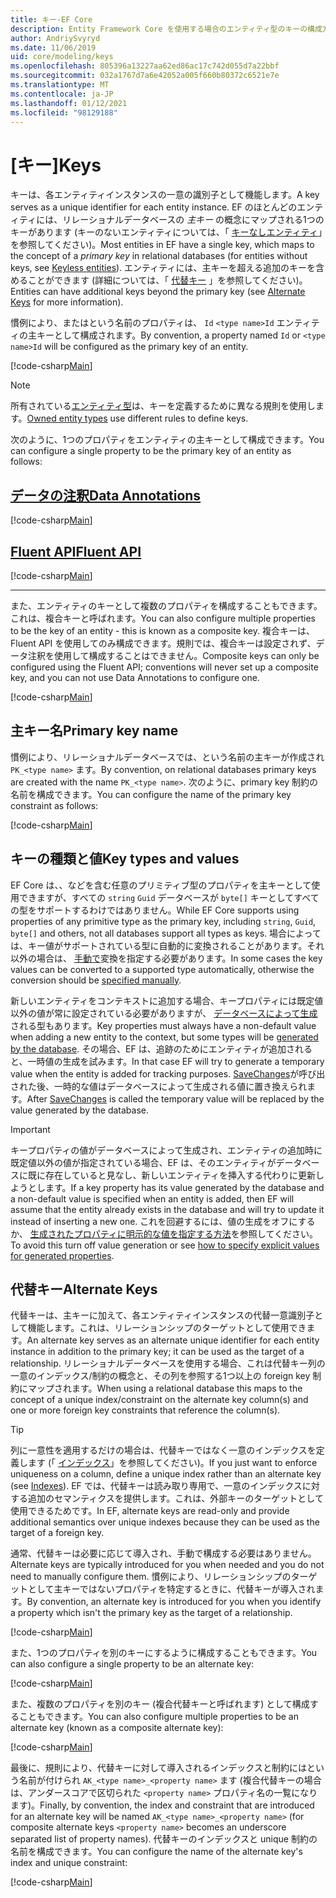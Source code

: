 ```yaml
---
title: キー-EF Core
description: Entity Framework Core を使用する場合のエンティティ型のキーの構成方法
author: AndriySvyryd
ms.date: 11/06/2019
uid: core/modeling/keys
ms.openlocfilehash: 805396a13227aa62ed86ac17c742d055d7a22bbf
ms.sourcegitcommit: 032a1767d7a6e42052a005f660b80372c6521e7e
ms.translationtype: MT
ms.contentlocale: ja-JP
ms.lasthandoff: 01/12/2021
ms.locfileid: "98129188"
---
```

# <a name="keys"></a><span data-ttu-id="ea53d-103">[キー]</span><span class="sxs-lookup"><span data-stu-id="ea53d-103">Keys</span></span>

<span data-ttu-id="ea53d-104">キーは、各エンティティインスタンスの一意の識別子として機能します。</span><span class="sxs-lookup"><span data-stu-id="ea53d-104">A key serves as a unique identifier for each entity instance.</span></span> <span data-ttu-id="ea53d-105">EF のほとんどのエンティティには、リレーショナルデータベースの *主キー* の概念にマップされる1つのキーがあります (キーのないエンティティについては、「 [キーなしエンティティ](xref:core/modeling/keyless-entity-types)」を参照してください)。</span><span class="sxs-lookup"><span data-stu-id="ea53d-105">Most entities in EF have a single key, which maps to the concept of a *primary key* in relational databases (for entities without keys, see [Keyless entities](xref:core/modeling/keyless-entity-types)).</span></span> <span data-ttu-id="ea53d-106">エンティティには、主キーを超える追加のキーを含めることができます (詳細については、「 [代替キー](#alternate-keys) 」を参照してください)。</span><span class="sxs-lookup"><span data-stu-id="ea53d-106">Entities can have additional keys beyond the primary key (see [Alternate Keys](#alternate-keys) for more information).</span></span>

<span data-ttu-id="ea53d-107">慣例により、またはという名前のプロパティは、 `Id` `<type name>Id` エンティティの主キーとして構成されます。</span><span class="sxs-lookup"><span data-stu-id="ea53d-107">By convention, a property named `Id` or `<type name>Id` will be configured as the primary key of an entity.</span></span>

[!code-csharp[Main](../../../samples/core/Modeling/Conventions/KeyId.cs?name=KeyId&highlight=3,11)]

> [!NOTE]
> <span data-ttu-id="ea53d-108">所有されている[エンティティ型](xref:core/modeling/owned-entities)は、キーを定義するために異なる規則を使用します。</span><span class="sxs-lookup"><span data-stu-id="ea53d-108">[Owned entity types](xref:core/modeling/owned-entities) use different rules to define keys.</span></span>

<span data-ttu-id="ea53d-109">次のように、1つのプロパティをエンティティの主キーとして構成できます。</span><span class="sxs-lookup"><span data-stu-id="ea53d-109">You can configure a single property to be the primary key of an entity as follows:</span></span>

## <a name="data-annotations"></a>[<span data-ttu-id="ea53d-110">データの注釈</span><span class="sxs-lookup"><span data-stu-id="ea53d-110">Data Annotations</span></span>](#tab/data-annotations)

[!code-csharp[Main](../../../samples/core/Modeling/DataAnnotations/KeySingle.cs?name=KeySingle&highlight=3)]

## <a name="fluent-api"></a>[<span data-ttu-id="ea53d-111">Fluent API</span><span class="sxs-lookup"><span data-stu-id="ea53d-111">Fluent API</span></span>](#tab/fluent-api)

[!code-csharp[Main](../../../samples/core/Modeling/FluentAPI/KeySingle.cs?name=KeySingle&highlight=4)]

***

<span data-ttu-id="ea53d-112">また、エンティティのキーとして複数のプロパティを構成することもできます。これは、複合キーと呼ばれます。</span><span class="sxs-lookup"><span data-stu-id="ea53d-112">You can also configure multiple properties to be the key of an entity - this is known as a composite key.</span></span> <span data-ttu-id="ea53d-113">複合キーは、Fluent API を使用してのみ構成できます。規則では、複合キーは設定されず、データ注釈を使用して構成することはできません。</span><span class="sxs-lookup"><span data-stu-id="ea53d-113">Composite keys can only be configured using the Fluent API; conventions will never set up a composite key, and you can not use Data Annotations to configure one.</span></span>

[!code-csharp[Main](../../../samples/core/Modeling/FluentAPI/KeyComposite.cs?name=KeyComposite&highlight=4)]

## <a name="primary-key-name"></a><span data-ttu-id="ea53d-114">主キー名</span><span class="sxs-lookup"><span data-stu-id="ea53d-114">Primary key name</span></span>

<span data-ttu-id="ea53d-115">慣例により、リレーショナルデータベースでは、という名前の主キーが作成され `PK_<type name>` ます。</span><span class="sxs-lookup"><span data-stu-id="ea53d-115">By convention, on relational databases primary keys are created with the name `PK_<type name>`.</span></span> <span data-ttu-id="ea53d-116">次のように、primary key 制約の名前を構成できます。</span><span class="sxs-lookup"><span data-stu-id="ea53d-116">You can configure the name of the primary key constraint as follows:</span></span>

[!code-csharp[Main](../../../samples/core/Modeling/FluentAPI/KeyName.cs?name=KeyName&highlight=5)]

## <a name="key-types-and-values"></a><span data-ttu-id="ea53d-117">キーの種類と値</span><span class="sxs-lookup"><span data-stu-id="ea53d-117">Key types and values</span></span>

<span data-ttu-id="ea53d-118">EF Core は、、などを含む任意のプリミティブ型のプロパティを主キーとして使用できますが、すべての `string` `Guid` データベースが `byte[]` キーとしてすべての型をサポートするわけではありません。</span><span class="sxs-lookup"><span data-stu-id="ea53d-118">While EF Core supports using properties of any primitive type as the primary key, including `string`, `Guid`, `byte[]` and others, not all databases support all types as keys.</span></span> <span data-ttu-id="ea53d-119">場合によっては、キー値がサポートされている型に自動的に変換されることがあります。それ以外の場合は、 [手動で](xref:core/modeling/value-conversions)変換を指定する必要があります。</span><span class="sxs-lookup"><span data-stu-id="ea53d-119">In some cases the key values can be converted to a supported type automatically, otherwise the conversion should be [specified manually](xref:core/modeling/value-conversions).</span></span>

<span data-ttu-id="ea53d-120">新しいエンティティをコンテキストに追加する場合、キープロパティには既定値以外の値が常に設定されている必要がありますが、 [データベースによって生成](xref:core/modeling/generated-properties)される型もあります。</span><span class="sxs-lookup"><span data-stu-id="ea53d-120">Key properties must always have a non-default value when adding a new entity to the context, but some types will be [generated by the database](xref:core/modeling/generated-properties).</span></span> <span data-ttu-id="ea53d-121">その場合、EF は、追跡のためにエンティティが追加されると、一時値の生成を試みます。</span><span class="sxs-lookup"><span data-stu-id="ea53d-121">In that case EF will try to generate a temporary value when the entity is added for tracking purposes.</span></span> <span data-ttu-id="ea53d-122">[SaveChanges](/dotnet/api/Microsoft.EntityFrameworkCore.DbContext.SaveChanges)が呼び出された後、一時的な値はデータベースによって生成される値に置き換えられます。</span><span class="sxs-lookup"><span data-stu-id="ea53d-122">After [SaveChanges](/dotnet/api/Microsoft.EntityFrameworkCore.DbContext.SaveChanges) is called the temporary value will be replaced by the value generated by the database.</span></span>

> [!Important]
> <span data-ttu-id="ea53d-123">キープロパティの値がデータベースによって生成され、エンティティの追加時に既定値以外の値が指定されている場合、EF は、そのエンティティがデータベースに既に存在していると見なし、新しいエンティティを挿入する代わりに更新しようとします。</span><span class="sxs-lookup"><span data-stu-id="ea53d-123">If a key property has its value generated by the database and a non-default value is specified when an entity is added, then EF will assume that the entity already exists in the database and will try to update it instead of inserting a new one.</span></span> <span data-ttu-id="ea53d-124">これを回避するには、値の生成をオフにするか、 [生成されたプロパティに明示的な値を指定する方法](xref:core/saving/explicit-values-generated-properties)を参照してください。</span><span class="sxs-lookup"><span data-stu-id="ea53d-124">To avoid this turn off value generation or see [how to specify explicit values for generated properties](xref:core/saving/explicit-values-generated-properties).</span></span>

## <a name="alternate-keys"></a><span data-ttu-id="ea53d-125">代替キー</span><span class="sxs-lookup"><span data-stu-id="ea53d-125">Alternate Keys</span></span>

<span data-ttu-id="ea53d-126">代替キーは、主キーに加えて、各エンティティインスタンスの代替一意識別子として機能します。これは、リレーションシップのターゲットとして使用できます。</span><span class="sxs-lookup"><span data-stu-id="ea53d-126">An alternate key serves as an alternate unique identifier for each entity instance in addition to the primary key; it can be used as the target of a relationship.</span></span> <span data-ttu-id="ea53d-127">リレーショナルデータベースを使用する場合、これは代替キー列の一意のインデックス/制約の概念と、その列を参照する1つ以上の foreign key 制約にマップされます。</span><span class="sxs-lookup"><span data-stu-id="ea53d-127">When using a relational database this maps to the concept of a unique index/constraint on the alternate key column(s) and one or more foreign key constraints that reference the column(s).</span></span>

> [!TIP]
> <span data-ttu-id="ea53d-128">列に一意性を適用するだけの場合は、代替キーではなく一意のインデックスを定義します (「 [インデックス](xref:core/modeling/indexes)」を参照してください)。</span><span class="sxs-lookup"><span data-stu-id="ea53d-128">If you just want to enforce uniqueness on a column, define a unique index rather than an alternate key (see [Indexes](xref:core/modeling/indexes)).</span></span> <span data-ttu-id="ea53d-129">EF では、代替キーは読み取り専用で、一意のインデックスに対する追加のセマンティクスを提供します。これは、外部キーのターゲットとして使用できるためです。</span><span class="sxs-lookup"><span data-stu-id="ea53d-129">In EF, alternate keys are read-only and provide additional semantics over unique indexes because they can be used as the target of a foreign key.</span></span>

<span data-ttu-id="ea53d-130">通常、代替キーは必要に応じて導入され、手動で構成する必要はありません。</span><span class="sxs-lookup"><span data-stu-id="ea53d-130">Alternate keys are typically introduced for you when needed and you do not need to manually configure them.</span></span> <span data-ttu-id="ea53d-131">慣例により、リレーションシップのターゲットとして主キーではないプロパティを特定するときに、代替キーが導入されます。</span><span class="sxs-lookup"><span data-stu-id="ea53d-131">By convention, an alternate key is introduced for you when you identify a property which isn't the primary key as the target of a relationship.</span></span>

[!code-csharp[Main](../../../samples/core/Modeling/Conventions/AlternateKey.cs?name=AlternateKey&highlight=12)]

<span data-ttu-id="ea53d-132">また、1つのプロパティを別のキーにするように構成することもできます。</span><span class="sxs-lookup"><span data-stu-id="ea53d-132">You can also configure a single property to be an alternate key:</span></span>

[!code-csharp[Main](../../../samples/core/Modeling/FluentAPI/AlternateKeySingle.cs?name=AlternateKeySingle&highlight=4)]

<span data-ttu-id="ea53d-133">また、複数のプロパティを別のキー (複合代替キーと呼ばれます) として構成することもできます。</span><span class="sxs-lookup"><span data-stu-id="ea53d-133">You can also configure multiple properties to be an alternate key (known as a composite alternate key):</span></span>

[!code-csharp[Main](../../../samples/core/Modeling/FluentAPI/AlternateKeyComposite.cs?name=AlternateKeyComposite&highlight=4)]

<span data-ttu-id="ea53d-134">最後に、規則により、代替キーに対して導入されるインデックスと制約にはという名前が付けられ `AK_<type name>_<property name>` ます (複合代替キーの場合は、アンダースコアで区切られた `<property name>` プロパティ名の一覧になります)。</span><span class="sxs-lookup"><span data-stu-id="ea53d-134">Finally, by convention, the index and constraint that are introduced for an alternate key will be named `AK_<type name>_<property name>` (for composite alternate keys `<property name>` becomes an underscore separated list of property names).</span></span> <span data-ttu-id="ea53d-135">代替キーのインデックスと unique 制約の名前を構成できます。</span><span class="sxs-lookup"><span data-stu-id="ea53d-135">You can configure the name of the alternate key's index and unique constraint:</span></span>

[!code-csharp[Main](../../../samples/core/Modeling/FluentAPI/AlternateKeyName.cs?name=AlternateKeyName&highlight=5)]

